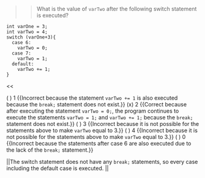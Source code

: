 >>What is the value of <code>varTwo</code> after the following switch statement is executed?
<pre><code>int varOne = 3;
int varTwo = 4;
switch (varOne+3){
  case 6:
    varTwo = 0;
  case 7:
    varTwo = 1;
  default:
    varTwo += 1;
}
</code></pre><<

( ) 1 {{Incorrect because the statement <code>varTwo += 1</code> is also executed because the <code>break;</code> statement does not exist.}}
(x) 2 {{Correct because after executing the statement <code>varTwo = 0;</code>, the program continues
to execute the statements <code>varTwo = 1;</code> and <code>varTwo += 1;</code> because the <code>break;</code> statement does not exist.}}
( ) 3 {{Incorrect because it is not possible for the statements above to make <code>varTwo</code> equal to 3.}}
( ) 4 {{Incorrect because it is not possible for the statements above to make <code>varTwo</code> equal to 3.}}
( ) 0 {{Incorrect because the statements after case 6 are also executed due to the lack of the <code>break;</code> statement.}}

||The switch statement does not have any <code>break;</code> statements, so every case including the default case is executed. ||
